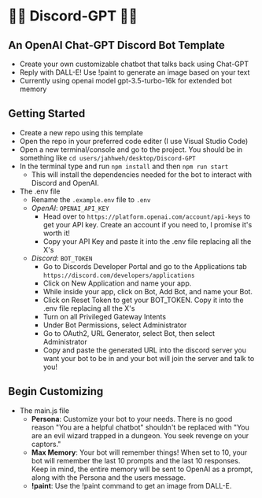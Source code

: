 # 🤖💬 Discord-GPT 🤣🤯

## An OpenAI Chat-GPT Discord Bot Template

- Create your own customizable chatbot that talks back using Chat-GPT
- Reply with DALL-E! Use !paint to generate an image based on your text
- Currently using openai model gpt-3.5-turbo-16k for extended bot memory

## Getting Started

- Create a new repo using this template
- Open the repo in your preferred code editer (I use Visual Studio Code)
- Open a new terminal/console and go to the project. You should be in something like `cd users/jahhweh/desktop/Discord-GPT`
- In the terminal type and run `npm install` and then `npm run start`
  - This will install the dependencies needed for the bot to interact with Discord and OpenAI.
- The .env file
  - Rename the `.example.env` file to `.env`
  - _OpenAI_: `OPENAI_API_KEY`
    - Head over to `https://platform.openai.com/account/api-keys` to get your API key. Create an account if you need to, I promise it's worth it!
    - Copy your API Key and paste it into the .env file replacing all the X's
  - _Discord_: `BOT_TOKEN`
    - Go to Discords Developer Portal and go to the Applications tab `https://discord.com/developers/applications`
    - Click on New Application and name your app.
    - While inside your app, click on Bot, Add Bot, and name your Bot.
    - Click on Reset Token to get your BOT_TOKEN. Copy it into the .env file replacing all the X's
    - Turn on all Privileged Gateway Intents
    - Under Bot Permissions, select Administrator
    - Go to OAuth2, URL Generator, select Bot, then select Administrator
    - Copy and paste the generated URL into the discord server you want your bot to be in and your bot will join the server and talk to you!

## Begin Customizing

- The main.js file
  - **Persona**: Customize your bot to your needs. There is no good reason "You are a helpful chatbot" shouldn't be replaced with "You are an evil wizard trapped in a dungeon. You seek revenge on your captors."
  - **Max Memory**: Your bot will remember things! When set to 10, your bot will remember the last 10 prompts and the last 10 responses. Keep in mind, the entire memory will be sent to OpenAI as a prompt, along with the Persona and the users message.
  - **!paint**: Use the !paint command to get an image from DALL-E.
